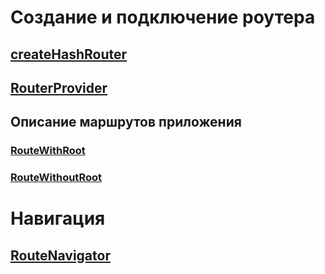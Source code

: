 # Создание и подключение роутера
## [createHashRouter](router/createHashRouter.md)
## [RouterProvider](components/routerProvider.md)
## Описание маршрутов приложения
### [RouteWithRoot](router/routeWithRoot.md)
### [RouteWithoutRoot](router/routeWithoutRoot.md)
# Навигация
## [RouteNavigator](services/RouteNavigator.md)
